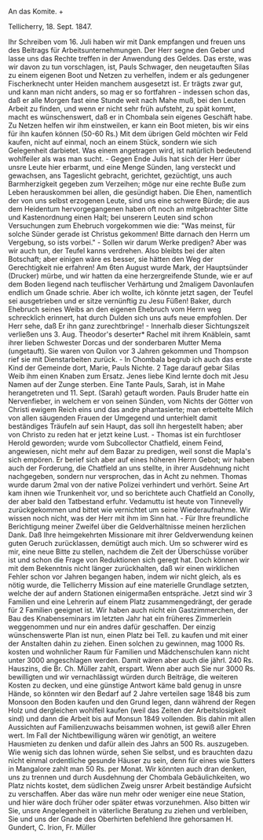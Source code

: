 An das Komite. +

 Tellicherry, 18. Sept. 1847.

Ihr Schreiben vom 16. Juli haben wir mit Dank empfangen und freuen uns des Beitrags für Arbeitsunternehmungen. Der Herr segne den Geber und lasse uns das Rechte treffen in der Anwendung des Geldes. Das erste, was wir davon zu tun vorschlagen, ist, Pauls Schwager, den neugetauften Silas zu einem eigenen Boot und Netzen zu verhelfen, indem er als gedungener Fischerknecht unter Heiden manchem ausgesetzt ist. Er trägts zwar gut, und kann man nicht anders, so mag er so fortfahren - indessen schon das, daß er alle Morgen fast eine Stunde weit nach Mahe muß, bei den Leuten Arbeit zu finden, und wenn er nicht sehr früh aufsteht, zu spät kommt, macht es wünschenswert, daß er in Chombala sein eigenes Geschäft habe. Zu Netzen helfen wir ihm einstweilen, er kann ein Boot mieten, bis wir eins für ihn kaufen können (50-60 Rs.) Mit dem übrigen Geld möchten wir Feld kaufen, nicht auf einmal, noch an einem Stück, sondern wie sich Gelegenheit darbietet. Was einem angetragen wird, ist natürlich bedeutend wohlfeiler als was man sucht. - Gegen Ende Julis hat sich der Herr über unsre Leute hier erbarmt, und eine Menge Sünden, lang versteckt und gewachsen, ans Tageslicht gebracht, gerichtet, gezüchtigt, uns auch Barmherzigkeit gegeben zum Verzeihen; möge nur eine rechte Buße zum Leben herauskommen bei allen, die gesündigt haben. Die Ehen, namentlich der von uns selbst erzogenen Leute, sind uns eine schwere Bürde; die aus dem Heidentum hervorgegangenen haben oft noch an mitgebrachter Sitte und Kastenordnung einen Halt; bei unserern Leuten sind schon Versuchungen zum Ehebruch vorgekommen wie die: "Was meinst, für solche Sünder gerade ist Christus gekommen! Bitte darnach den Herrn um Vergebung, so ists vorbei." - Sollen wir darum Werke predigen? Aber was wir auch tun, der Teufel kanns verdrehen. Also bleibts bei der alten Botschaft; aber einigen wäre es besser, sie hätten den Weg der Gerechtigkeit nie erfahren! 
Am 6ten August wurde Mark, der Hauptsünder (Drucker) mürbe, und wir hatten da eine herzergreifende Stunde, wie er auf dem Boden liegend nach teuflischer Verhärtung und 2maligem Davonlaufen endlich um Gnade schrie. Aber ich wollte, ich könnte jetzt sagen, der Teufel sei ausgetrieben und er sitze vernünftig zu Jesu Füßen! Baker, durch Ehebruch seines Weibs an den eigenen Ehebruch vom Herrn weg schrecklich erinnert, hat durch Dulden sich uns aufs neue empfohlen. Der Herr sehe, daß Er ihn ganz zurechtbringe! - Innerhalb dieser Sichtungszeit verließen uns 3. Aug. Theodor's deserter* Rachel mit ihrem Knäblein, samt ihrer lieben Schwester Dorcas und der sonderbaren Mutter Mema (ungetauft). Sie waren von Quilon vor 3 Jahren gekommen und Thompson rief sie mit Dienstarbeiten zurück. - In Chombala begrub ich auch das erste Kind der Gemeinde dort, Marie, Pauls Nichte. 2 Tage darauf gebar Silas Weib ihm einen Knaben zum Ersatz. Jenes liebe Kind lernte doch mit Jesu Namen auf der Zunge sterben. Eine Tante Pauls, Sarah, ist in Mahe herangetreten und 11. Sept. (Sarah) getauft worden. Pauls Bruder hatte ein Nervenfieber, in welchem er von seinen Sünden, vom Nichts der Götter von Christi ewigem Reich eins und das andre phantasierte; man erbettelte Milch von allen säugenden Frauen der Umgegend und unterhielt damit beständiges Träufeln auf sein Haupt, das soll ihn hergestellt haben; aber von Christo zu reden hat er jetzt keine Lust. - Thomas ist ein furchtloser Herold geworden; wurde vom Subcollector Chatfield, einem Feind, angewiesen, nicht mehr auf dem Bazar zu predigen, weil sonst die Mapla's sich empören. Er berief sich aber auf eines höheren Herrn Gebot; wir haben auch der Forderung, die Chatfield an uns stellte, in ihrer Ausdehnung nicht nachgegeben, sondern nur versprochen, das in Acht zu nehmen. Thomas wurde darum 2mal von der native Polizei verhindert und verhört. Seine Art kam ihnen wie Trunkenheit vor, und so berichtete auch Chatfield an Conolly, der aber bald den Tatbestand erfuhr. Vedamuttu ist heute von Tinnevelly zurückgekommen und bittet wie vernichtet um seine Wiederaufnahme. Wir wissen noch nicht, was der Herr mit ihm im Sinn hat. - Für Ihre freundliche Berichtigung meiner Zweifel über die Geldverhältnisse meinen herzlichen Dank. Daß Ihre heimgekehrten Missionare mit ihrer Geldverwendung keinen guten Geruch zurücklassen, demütigt auch mich. Um so schwerer wird es mir, eine neue Bitte zu stellen, nachdem die Zeit der Überschüsse vorüber ist und schon die Frage von Reduktionen sich geregt hat. Doch können wir mit dem Bekenntnis nicht länger zurückhalten, daß wir einen wirklichen Fehler schon vor Jahren begangen haben, indem wir nicht gleich, als es nötig wurde, die Tellicherry Mission auf eine materielle Grundlage setzten, welche der auf andern Stationen einigermaßen entspräche. Jetzt sind wir 3 Familien und eine Lehrerin auf einem Platz zusammengedrängt, der gerade für 2 Familien geeignet ist. Wir haben auch nicht ein Gastzimmerchen, der Bau des Knabenseminars im letzten Jahr hat ein früheres Zimmerlein weggenommen und nur ein andres dafür geschaffen. Der einzig wünschenswerte Plan ist nun, einen Platz bei Tell. zu kaufen und mit einer der Anstalten dahin zu ziehen. Einen solchen zu gewinnen, mag 1000 Rs. kosten und wohnlicher Raum für Familien und Mädchenschulen kann nicht unter 3000 angeschlagen werden. Damit wären aber auch die jährl. 240 Rs. Hauszins, die Br. Ch. Müller zahlt, erspart. Wenn aber auch Sie nur 3000 Rs. bewilligten und wir vernachlässigt würden durch Beiträge, die weiteren Kosten zu decken, und eine günstige Antwort käme bald genug in unsre Hände, so könnten wir den Bedarf auf 2 Jahre verteilen sage 1848 bis zum Monsoon den Boden kaufen und den Grund legen, dann während der Regen Holz und dergleichen wohlfeil kaufen (weil das Zeiten der Arbeitslosigkeit sind) und dann die Arbeit bis auf Monsun 1849 vollenden. Bis dahin mit allen Aussichten auf Familienzuwachs beisammen wohnen, ist gewiß aller Ehren wert. Im Fall der Nichtbewilligung wären wir genötigt, an weitere Hausmieten zu denken und dafür allein des Jahrs an 500 Rs. auszugeben. Wie wenig sich das lohnen würde, sehen Sie selbst, und es brauchten dazu nicht einmal ordentliche gesunde Häuser zu sein, denn für eines wie Sutters in Mangalore zahlt man 50 Rs. per Monat. Wir könnten auch dran denken, uns zu trennen und durch Ausdehnung der Chombala Gebäulichkeiten, wo Platz nichts kostet, dem südlichen Zweig unsrer Arbeit beständige Aufsicht zu verschaffen. Aber das wäre nun mehr oder weniger eine neue Station, und hier wäre doch früher oder später etwas vorzunehmen. Also bitten wir Sie, unsre Angelegenheit in väterliche Beratung zu ziehen und verbleiben, Sie und uns der Gnade des Oberhirten befehlend Ihre gehorsamen
 H. Gundert, C. Irion, Fr. Müller
